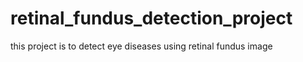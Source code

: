 # retinal_fundus_detection_project
this project is to detect eye diseases using retinal fundus image
